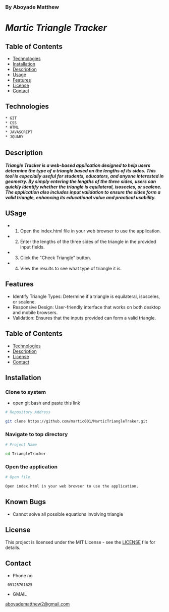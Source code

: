 ### By Aboyade Matthew

# _Martic Triangle Tracker_


## Table of Contents

- [Technologies](#technologies)
- [Installation](#installation)
- [Description](#description)
- [Usage](#usage)
- [Features](#features)
- [License](#license)
- [Contact](#contact)

## Technologies
```bash
* GIT
* CSS
* HTML
* JAVASCRIPT
* JQUARY
```

## Description

#### _Triangle Tracker is a web-based application designed to help users determine the type of a triangle based on the lengths of its sides. This tool is especially useful for students, educators, and anyone interested in geometry. By simply entering the lengths of the three sides, users can quickly identify whether the triangle is equilateral, isosceles, or scalene. The application also includes input validation to ensure the sides form a valid triangle, enhancing its educational value and practical usability._

## USage

* 1. Open the index.html file in your web browser to use the application.
* 2. Enter the lengths of the three sides of the triangle in the provided input fields.
* 3. Click the "Check Triangle" button.
* 4. View the results to see what type of triangle it is.

## Features

* Identify Triangle Types: Determine if a triangle is equilateral, isosceles, or scalene.
* Responsive Design: User-friendly interface that works on both desktop and mobile browsers.
* Validation: Ensures that the inputs provided can form a valid triangle.

## Table of Contents

- [Technologies](#technologies)
- [Description](#description)
- [License](#license)
- [Contact](#contact)

## Installation

### Clone to system

* open git bash and paste this link
```bash
# Repository Address

git clone https://github.com/martic001/MarticTriangleTraker.git
```
### Navigate to top directory
```bash
# Project Name

cd TriangleTracker

```
### Open the application

```bash
# Open file

Open index.html in your web browser to use the application.
```


## Known Bugs

* Cannot solve all possible equations involving triangle

## License

This project is licensed under the MIT License - see the [LICENSE](LICENSE) file for details.

## Contact

* Phone no 
```bash
 09125701625
```
* GMAIL 

 aboyadematthew2@gmail.com